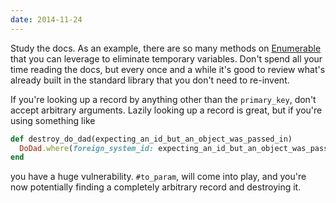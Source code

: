 ```yaml
---
date: 2014-11-24
---
```


Study the docs. As an example, there are so many methods on [Enumerable][] that
you can leverage to eliminate temporary variables. Don't spend all your time
reading the docs, but every once and a while it's good to review what's already
built in the standard library that you don't need to re-invent.

If you're looking up a record by anything other than the `primary_key`, don't
accept arbitrary arguments. Lazily looking up a record is great, but if you're
using something like

```ruby
def destroy_do_dad(expecting_an_id_but_an_object_was_passed_in)
  DoDad.where(foreign_system_id: expecting_an_id_but_an_object_was_passed_in).destroy
end
```

you have a huge vulnerability.  `#to_param`, will come into play, and you're now
potentially finding a completely arbitrary record and destroying it.

[Enumerable]: http://ruby-doc.org/core-2.1.5/Enumerable.html
